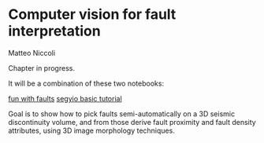 # Computer vision for fault interpretation
     
Matteo Niccoli

Chapter in progress.

It will be a combination of these two notebooks:

[fun with faults](https://github.com/mycarta/faults/blob/master/fun_with_faults.ipynb)
[segyio basic tutorial](https://github.com/mycarta/segyio-notebooks/blob/master/notebooks/basic/01_basic_tutorial.ipynb)

Goal is to show how to pick faults semi-automatically on a 3D seismic discontinuity volume, and from those derive fault proximity and fault density attributes, using 3D image morphology techniques.

